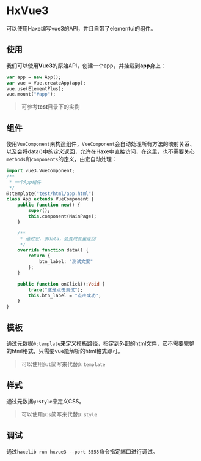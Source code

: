 # HxVue3
可以使用Haxe编写vue3的API，并且自带了elementui的组件。

## 使用
我们可以使用**Vue3**的原始API，创建一个app，并挂载到**app**身上：
```haxe
var app = new App();
var vue = Vue.createApp(app);
vue.use(ElementPlus);
vue.mount("#app");
```
> 可参考**test**目录下的实例

## 组件
使用`VueComponent`来构造组件，`VueComponent`会自动处理所有方法的映射关系、以及会将data()中的定义返回，允许在Haxe中直接访问，在这里，也不需要关心`methods`和`components`的定义，由宏自动处理：
```haxe
import vue3.VueComponent;
/**
 * 一个App组件
 */
@:template("test/html/app.html")
class App extends VueComponent {
	public function new() {
		super();
		this.component(MainPage);
	}

	/**
	 * 通过宏，该data，会变成变量返回
	 */
	override function data() {
		return {
			btn_label: "测试文案"
		};
	}

	public function onClick():Void {
		trace("这是点击测试");
		this.btn_label = "点击成功";
	}
}
```

## 模板
通过元数据`@:template`来定义模板路径，指定到外部的html文件，它不需要完整的html格式，只需要vue能解析的html格式即可。
> 可以使用`@:t`简写来代替`@:template`

## 样式
通过元数据`@:style`来定义CSS。
> 可以使用`@:s`简写来代替`@:style`

## 调试
通过`haxelib run hxvue3 --port 5555`命令指定端口进行调试。